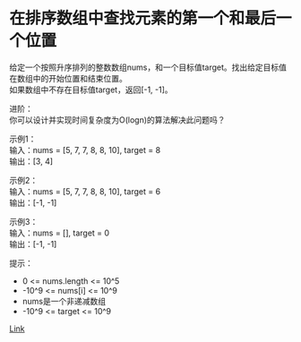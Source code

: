 <h1>在排序数组中查找元素的第一个和最后一个位置</h1>

给定一个按照升序排列的整数数组nums，和一个目标值target。找出给定目标值在数组中的开始位置和结束位置。</br>
如果数组中不存在目标值target，返回[-1, -1]。</br>

进阶：</br>
你可以设计并实现时间复杂度为O(logn)的算法解决此问题吗？</br>

示例1：</br>
输入：nums = [5, 7, 7, 8, 8, 10], target = 8</br>
输出：[3, 4]</br>

示例2：</br>
输入：nums = [5, 7, 7, 8, 8, 10], target = 6</br>
输出：[-1, -1]</br>

示例3：</br>
输入：nums = [], target = 0</br>
输出：[-1, -1]</br>

提示：
- 0 <= nums.length <= 10^5
- -10^9 <= nums[i] <= 10^9
- nums是一个非递减数组
- -10^9 <= target <= 10^9

[Link](https://leetcode-cn.com/problems/find-first-and-last-position-of-element-in-sorted-array/)